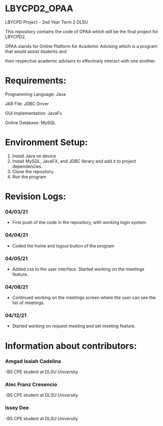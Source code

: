 # LBYCPD2_OPAA
LBYCPD Project - 2nd Year Term 2 DLSU

This repository contains the code of OPAA which will be the final project for LBYCPD2. 

OPAA stands for Online Platform for Academic Advising which is a program that would assist students and 

their respective academic advisers to effectively interact with one another.

# Requirements:
Programming Language: Java

JAR File: JDBC Driver

GUI Implementation: JavaFx

Online Database: MySQL

# Environment Setup:
1. Install Java on device
2. Install MySQL, JavaFX, and JDBC library and add it to project dependencies.
3. Clone the repository
4. Run the program

# Revision Logs:
### 04/03/21 
- First push of the code in the repository, with working login system

### 04/04/21 
- Coded the home and logout button of the program

### 04/05/21 
- Added css to the user interface. Started working on the meetings feature. 

### 04/08/21 
- Continued working on the meetings screen where the user can see the list of meetings.

### 04/12/21 
- Started working on request meeting and set meeting feature.

# Information about contributors:

### Amgad Isaiah Cadelina

-BS CPE student at DLSU University

### Alec Franz Cresencio

-BS CPE student at DLSU University

### Issey Dee

-BS CPE student at DLSU University
